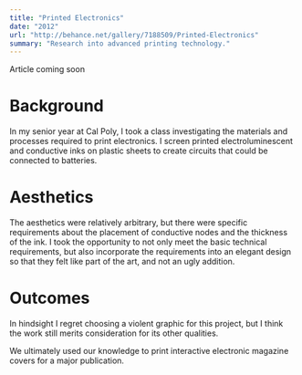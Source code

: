 ```yaml
---
title: "Printed Electronics"
date: "2012"
url: "http://behance.net/gallery/7188509/Printed-Electronics"
summary: "Research into advanced printing technology."
---
```


Article coming soon

# Background

In my senior year at Cal Poly, I took a class investigating the materials and processes required to print electronics. I screen printed electroluminescent and conductive inks on plastic sheets to create circuits that could be connected to batteries.

# Aesthetics

The aesthetics were relatively arbitrary, but there were specific requirements about the placement of conductive nodes and the thickness of the ink. I took the opportunity to not only meet the basic technical requirements, but also incorporate the requirements into an elegant design so that they felt like part of the art, and not an ugly addition.

# Outcomes

In hindsight I regret choosing a violent graphic for this project, but I think the work still merits consideration for its other qualities.

We ultimately used our knowledge to print interactive electronic magazine covers for a major publication.
